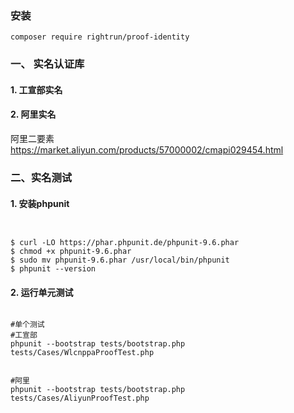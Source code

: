 ### 安装
```shell
composer require rightrun/proof-identity
```

### 一、 实名认证库
#### 1. 工宣部实名


#### 2. 阿里实名
阿里二要素
https://market.aliyun.com/products/57000002/cmapi029454.html



### 二、实名测试
#### 1. 安装phpunit
```shell


$ curl -LO https://phar.phpunit.de/phpunit-9.6.phar
$ chmod +x phpunit-9.6.phar
$ sudo mv phpunit-9.6.phar /usr/local/bin/phpunit
$ phpunit --version
```

#### 2. 运行单元测试
```shell

#单个测试
#工宣部
phpunit --bootstrap tests/bootstrap.php tests/Cases/WlcnppaProofTest.php


#阿里 
phpunit --bootstrap tests/bootstrap.php tests/Cases/AliyunProofTest.php

```
